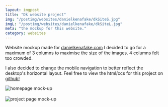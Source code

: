 ```yaml
---
layout: imgpost
title: "Dk website project"
img: "/postimg/websites/danielkenafake/dkSiteS.jpg"
imgL: "/postimg/websites/danielkenafake/dkSiteL.jpg"
meta: "the mockup for this website."
category: websites
---
```


<div class="WideTextBox">
    <p>Website mockup made for <a href="http://danielkenafake.com" target="_blank">danielkenafake.com</a> I decided to go for a maximum of 3 columns to maximise the size of the images. 4 columns felt too crowded.</p><p>I also decided to change the mobile navigation to better reflect the desktop's horizontal layout. Feel free to view the html/ccs for this project on <a href="">github!</a></p>
</div>

<div class="WideTextBox">
    <img src="{{ site.url }}/postimg/websites/danielkenafake/dkSite-home.jpg" alt="homepage mock-up"><br><br>
    <img src="{{ site.url }}/postimg/websites/danielkenafake/dkSite-project.jpg" alt="project page mock-up">
</div>